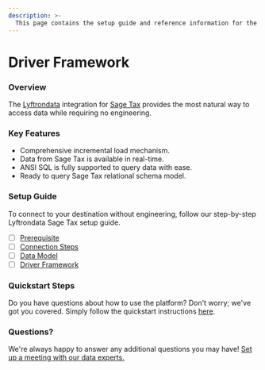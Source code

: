 ```yaml
---
description: >-
  This page contains the setup guide and reference information for the Sage Tax source connector.
---
```


# Driver Framework

### Overview

The [Lyftrondata](https://www.lyftrondata.com/) integration for [Sage Tax](None) provides the most natural way to access data while requiring no engineering.

### Key Features

* Comprehensive incremental load mechanism.
* Data from Sage Tax is available in real-time.&#x20;
* ANSI SQL is fully supported to query data with ease.
* Ready to query Sage Tax relational schema model.

### Setup Guide

To connect to your destination without engineering, follow our step-by-step Lyftrondata Sage Tax setup guide.

* [ ] [Prerequisite](../prerequisite.md)
* [ ] [Connection Steps](../connection-steps.md)
* [ ] [Data Model](../data-model/erd.md)
* [ ] [Driver Framework](../driver-framework/)

### Quickstart Steps

Do you have questions about how to use the platform? Don't worry; we've got you covered. Simply follow the quickstart instructions [here](../driver-framework/README.md).

### Questions? <a href="#questions" id="questions"></a>

We're always happy to answer any additional questions you may have! [Set up a meeting with our data experts.](https://www.lyftrondata.com/book-a-meeting/)


